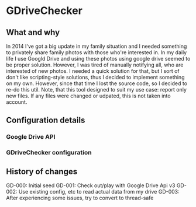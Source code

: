 # GDriveChecker

## What and why
In 2014 I've got a big update in my family situation and I needed something to privately share family photos with those who're interested in. In my daily life I use Googld Drive and using these photos using google drive seemed to be proper solution. However, I was tired of manually notifying all, who are interested of new photos. I needed a quick solution for that, but I sort of don't like scripting-style solutions, thus I decided to implement something on my own. However, since that time I lost the source code, so I decided to re-do this util.
Note, that this tool designed to suit my use case: report only new files. If any files were changed or udpated, this is not taken into account.

## Configuration details
### Google Drive API
### GDriveChecker configuration

## History of changes
GD-000: Initial seed
GD-001: Check out/play with Google Drive Api v3
GD-002: Use existing config, etc to read actual data from my drive
GD-003: After experiencing some issues, try to convert to thread-safe